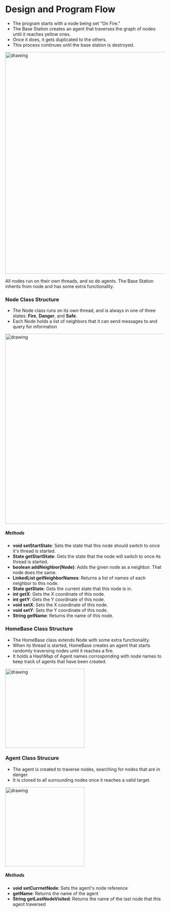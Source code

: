 # Design and Program Flow

- The program starts with a node being set "On Fire." 
- The Base Station creates an agent that traverses the graph of nodes until it reaches yellow ones. 
- Once it does, it gets duplicated to the others. 
- This process continues until the base station is destroyed.

<img src="https://i.postimg.cc/NFzRCpYx/Messaging-Diagram.png" alt="drawing" width="700"/>

All nodes run on their own threads, and so do agents.
The Base Station inherits from node and has some extra functionality.

### Node Class Structure
- The Node class runs on its own thread, and is always in one of three states: **Fire**, **Danger**, and **Safe**.
- Each Node holds a list of neighbors that it can send messages to and query for information

<img src=https://i.postimg.cc/L5YTznZ5/Node-Diagram.png alt="drawing" width="600"/>


##### Methods
- **void setStartState**: Sets the state that this node should switch to once it's thread is started.
- **State getStartState**: Gets the state that the node will switch to once its thread is started.
- **boolean addNeighbor(Node)**: Adds the given node as a neighbor. That node does the same.
- **LinkedList<String> getNeighborNames**: Returns a list of names of each neighbor to this node.
- **State getState**: Gets the current state that this node is in.
- **int getX**: Gets the X coordinate of this node.
- **int getY**: Gets the Y coordinate of this node.
- **void setX**: Sets the X coordinate of this node.
- **void setY**: Sets the Y coordinate of this node.
- **String getName**: Returns the name of this node.

### HomeBase Class Structure
- The HomeBase class extends Node with some extra functionality.
- When its thread is started, HomeBase creates an agent that starts randomly traversing nodes until it reaches a fire.
- It holds a HashMap of Agent names corrosponding with node names to keep track of agents that have been created. 

<img src=https://i.postimg.cc/43FJxbjr/HomeBase.png alt="drawing" width="250"/>

### Agent Class Strucure
- The agent is created to traverse nodes, searching for nodes that are in danger.
- It is cloned to all surrounding nodes once it reaches a valid target.

<img src=https://i.postimg.cc/6pCwC4Tm/Agent-Diagram.png alt="drawing" width="250"/>

##### Methods
- **void setCurrnetNode**: Sets the agent's node reference
- **getName**: Returns the name of the agent
- **String getLastNodeVisited**: Returns the name of the last node that this agent traversed
